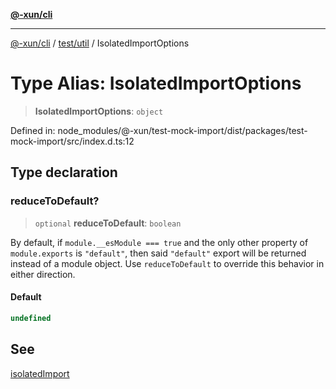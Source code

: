 [**@-xun/cli**](../../../README.md)

***

[@-xun/cli](../../../README.md) / [test/util](../README.md) / IsolatedImportOptions

# Type Alias: IsolatedImportOptions

> **IsolatedImportOptions**: `object`

Defined in: node\_modules/@-xun/test-mock-import/dist/packages/test-mock-import/src/index.d.ts:12

## Type declaration

### reduceToDefault?

> `optional` **reduceToDefault**: `boolean`

By default, if `module.__esModule === true` and the only other property of
`module.exports` is `"default"`, then said `"default"` export will be
returned instead of a module object. Use `reduceToDefault` to override this
behavior in either direction.

#### Default

```ts
undefined
```

## See

[isolatedImport](../functions/isolatedImport.md)
